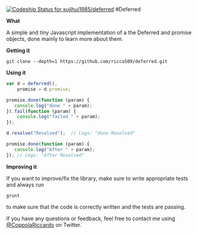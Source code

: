 [ ![Codeship Status for xujihui1985/deferred](https://www.codeship.io/projects/52b9d7f0-46c6-0132-b0e4-6242a77a8d98/status)](https://www.codeship.io/projects/45404)
#Deferred

**What**

A simple and tiny Javascript implementation of a the Deferred and promise objects, done mainly to learn more about them.

**Getting it**

```
git clone --depth=1 https://github.com/ricca509/deferred.git
```

**Using it**

```javascript
var d = deferred(),
    promise = d.promise;

promise.done(function (param) {
   console.log("done " + param);
}).fail(function (param) {
    console.log("failed " + param);
});

d.resolve("Resolved");  // Logs: "done Resolved"

promise.done(function (param) {
   console.log("After " + param);
}); // Logs: "After Resolved"

```

**Improving it**

If you want to improve/fix the library, make sure to write appropriate tests
and always run
```
grunt
```
to make sure that the code is correctly written and the tests are passing.  

If you have any questions or feedback, feel free to contact me using [@CoppolaRiccardo](https://twitter.com/CoppolaRiccardo) on Twitter.
